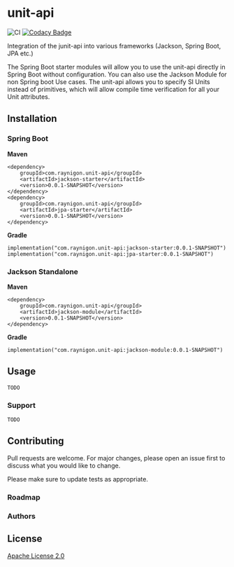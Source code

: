 # unit-api

![CI](https://github.com/raynigon/unit-api/workflows/CI/badge.svg)
[![Codacy Badge](https://api.codacy.com/project/badge/Grade/05af413562694d6ba3b3a923d86da210)](https://app.codacy.com/manual/raynigon/unit-api?utm_source=github.com&utm_medium=referral&utm_content=raynigon/unit-api&utm_campaign=Badge_Grade_Dashboard)


Integration of the junit-api into various frameworks (Jackson, Spring Boot, JPA etc.)

The Spring Boot starter modules will allow you to use the unit-api directly in Spring Boot without configuration.
You can also use the Jackson Module for non Spring boot Use cases.
The unit-api allows you to specify SI Units instead of primitives,
which will allow compile time verification for all your Unit attributes.

## Installation

### Spring Boot

**Maven**
```
<dependency>
    groupId>com.raynigon.unit-api</groupId>
    <artifactId>jackson-starter</artifactId>
    <version>0.0.1-SNAPSHOT</version>
</dependency>
<dependency>
    groupId>com.raynigon.unit-api</groupId>
    <artifactId>jpa-starter</artifactId>
    <version>0.0.1-SNAPSHOT</version>
</dependency>
```

**Gradle**
```
implementation("com.raynigon.unit-api:jackson-starter:0.0.1-SNAPSHOT")
implementation("com.raynigon.unit-api:jpa-starter:0.0.1-SNAPSHOT")
```


### Jackson Standalone

**Maven**
```
<dependency>
    groupId>com.raynigon.unit-api</groupId>
    <artifactId>jackson-module</artifactId>
    <version>0.0.1-SNAPSHOT</version>
</dependency>
```

**Gradle**
```
implementation("com.raynigon.unit-api:jackson-module:0.0.1-SNAPSHOT")
```


## Usage

`TODO`

### Support

`TODO`

## Contributing
Pull requests are welcome. For major changes, please open an issue first to discuss what you would like to change.

Please make sure to update tests as appropriate.

### Roadmap


### Authors

## License
[Apache License 2.0](LICENSE)
